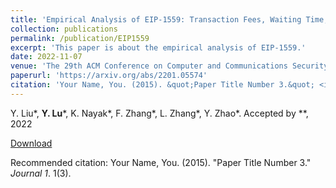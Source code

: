 ```yaml
---
title: 'Empirical Analysis of EIP-1559: Transaction Fees, Waiting Time, and Consensus Security'
collection: publications
permalink: /publication/EIP1559
excerpt: 'This paper is about the empirical analysis of EIP-1559.'
date: 2022-11-07
venue: 'The 29th ACM Conference on Computer and Communications Security (CCS)'
paperurl: 'https://arxiv.org/abs/2201.05574'
citation: 'Your Name, You. (2015). &quot;Paper Title Number 3.&quot; <i>Journal 1</i>. 1(3).'
---
```

Y. Liu\*, **Y. Lu**\*, K. Nayak\*, F. Zhang\*, L. Zhang\*, Y. Zhao\*. Accepted by **, 2022

[Download](yxlu.me/files/EIP1559.pdf)

Recommended citation: Your Name, You. (2015). "Paper Title Number 3." <i>Journal 1</i>. 1(3).